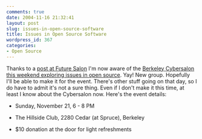 ```yaml
---
comments: true
date: 2004-11-16 21:32:41
layout: post
slug: issues-in-open-source-software
title: Issues in Open Source Software
wordpress_id: 367
categories:
- Open Source
---
```


Thanks to a [post at Future Salon](http://www.futuresalon.org/2004/11/events_this_wee.html) I'm now aware of the [Berkeley Cybersalon this weekend exploring issues in open source](http://www.berkeleycybersalon.com/). Yay! New group. Hopefully I'll be able to make it for the event.  There's other stuff going on that day, so I do have to admit it's not a sure thing. Even if I don't make it this time, at least I know about the Cybersalon now. Here's the event details:







  * Sunday, November 21, 6 - 8 PM


  * The Hillside Club, 2280 Cedar (at Spruce), Berkeley


  * $10 donation at the door for light refreshments


